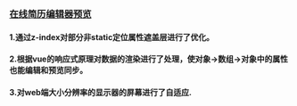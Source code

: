 ### [在线简历编辑器预览](https://tcitds1.github.io/Vue-resume/resumer-beta1/dist/index.html#/)

#### 1.通过z-index对部分非static定位属性遮盖层进行了优化。
#### 2.根据vue的响应式原理对数据的渲染进行了处理，使对象->数组->对象中的属性也能编辑和预览同步。
#### 3.对web端大小分辨率的显示器的屏幕进行了自适应.
